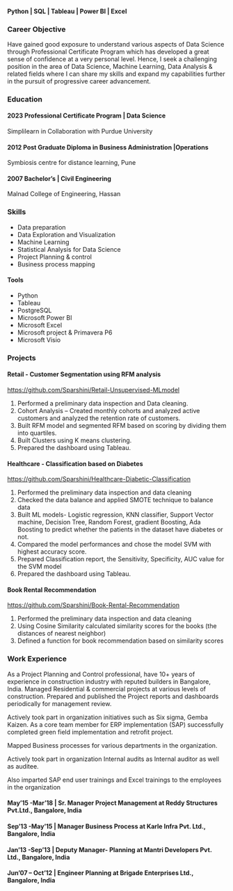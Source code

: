 #### Python | SQL | Tableau | Power BI | Excel

### Career Objective
Have gained good exposure to understand various aspects of Data Science through Professional Certificate Program which has developed a great sense of confidence at a very personal level. Hence, I seek a challenging position in the area of Data Science, Machine Learning, Data Analysis & related fields where I can share my skills and expand my capabilities further in the pursuit of progressive career advancement.

### Education
#### 2023  Professional Certificate Program | Data Science
Simplilearn in Collaboration with Purdue University

#### 2012 Post Graduate Diploma in Business Administration |Operations
Symbiosis centre for distance learning, Pune

#### 2007 Bachelor’s | Civil Engineering
Malnad College of Engineering, Hassan


### Skills
*	Data preparation
*	Data Exploration and Visualization
* Machine Learning
* Statistical Analysis for Data Science
* Project Planning & control
* Business process mapping

#### Tools
* Python
* Tableau
* PostgreSQL
* Microsoft Power BI
* Microsoft Excel
* Microsoft project & Primavera P6
* Microsoft Visio

### Projects
#### Retail - Customer Segmentation using RFM analysis
https://github.com/Sparshini/Retail-Unsupervised-MLmodel
1. Performed a preliminary data inspection and Data cleaning.
2. Cohort Analysis – Created monthly cohorts and analyzed active customers and analyzed the retention rate of customers.
3. Built RFM model and segmented RFM based on scoring by dividing them into quartiles.
4. Built Clusters using K means clustering.
5.  Prepared the dashboard using Tableau.

#### Healthcare - Classification based on Diabetes
https://github.com/Sparshini/Healthcare-Diabetic-Classification
1. Performed the preliminary data inspection and data cleaning
2. Checked the data balance and applied SMOTE technique to balance data
3. Built ML models- Logistic regression, KNN classifier, Support Vector machine, Decision Tree, Random Forest, gradient Boosting, Ada Boosting to predict whether the patients in the dataset have diabetes or not.
4. Compared the model performances and chose the model SVM with highest accuracy score.
5. Prepared Classification report, the Sensitivity, Specificity, AUC value for the SVM model
6. Prepared the dashboard using Tableau.

#### Book Rental Recommendation
https://github.com/Sparshini/Book-Rental-Recommendation
1. Performed the preliminary data inspection and data cleaning
2. Using Cosine Similarity calculated similarity scores for the books (the distances of nearest neighbor)
3. Defined a function for book recommendation based on similarity scores

### Work Experience
As a Project Planning and Control professional, have 10+ years of experience in construction industry with reputed builders in Bangalore, India. Managed Residential & commercial projects at various levels of construction. Prepared and published the Project reports and dashboards periodically for management review.

Actively took part in organization initiatives such as Six sigma, Gemba Kaizen. As a core team member for ERP implementation (SAP) successfully completed green field implementation and retrofit project.

Mapped Business processes for various departments in the organization. 

Actively took part in organization Internal audits as Internal auditor as well as auditee.

Also imparted SAP end user trainings and Excel trainings to the employees in the organization

####  May’15 -Mar’18 |  Sr. Manager Project Management at Reddy Structures Pvt.Ltd., Bangalore, India


####  Sep’13 -May’15 |  Manager Business Process at Karle Infra Pvt. Ltd.,     Bangalore, India


####  Jan’13 -Sep’13 |  Deputy Manager- Planning at Mantri Developers Pvt. Ltd., Bangalore, India


#### Jun’07 – Oct’12 |  Engineer Planning at Brigade Enterprises Ltd., Bangalore, India
